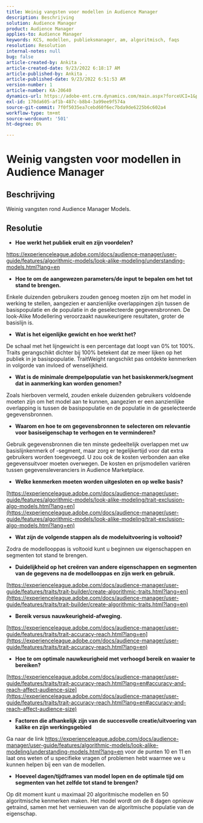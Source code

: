 ```yaml
---
title: Weinig vangsten voor modellen in Audience Manager
description: Beschrijving
solution: Audience Manager
product: Audience Manager
applies-to: Audience Manager
keywords: KCS, modellen, publieksmanager, am, algoritmisch, faqs
resolution: Resolution
internal-notes: null
bug: false
article-created-by: Ankita .
article-created-date: 9/23/2022 6:18:17 AM
article-published-by: Ankita .
article-published-date: 9/23/2022 6:51:53 AM
version-number: 1
article-number: KA-20640
dynamics-url: https://adobe-ent.crm.dynamics.com/main.aspx?forceUCI=1&pagetype=entityrecord&etn=knowledgearticle&id=e634477b-073b-ed11-9db1-0022480868ff
exl-id: 170da605-af1b-487c-b8b4-3a99ee9f574a
source-git-commit: 7f0f5035ea7cebd60f6ec7bda9de6225b6c602a4
workflow-type: tm+mt
source-wordcount: '501'
ht-degree: 0%

---
```


# Weinig vangsten voor modellen in Audience Manager

## Beschrijving

Weinig vangsten rond Audience Manager Models.

## Resolutie


- <b>Hoe werkt het publiek eruit en zijn voordelen?</b>


https://experienceleague.adobe.com/docs/audience-manager/user-guide/features/algorithmic-models/look-alike-modeling/understanding-models.html?lang=en

- <b>Hoe te om de aangewezen parameters/de input te bepalen om het tot stand te brengen.</b>


Enkele duizenden gebruikers zouden genoeg moeten zijn om het model in werking te stellen, aangezien er aanzienlijke overlappingen zijn tussen de basispopulatie en de populatie in de geselecteerde gegevensbronnen. De look-Alike Modellering veroorzaakt nauwkeurigere resultaten, groter de basislijn is.

- <b>Wat is het eigenlijke gewicht en hoe werkt het?</b>


De schaal met het lijngewicht is een percentage dat loopt van 0% tot 100%. Traits gerangschikt dichter bij 100% betekent dat ze meer lijken op het publiek in je basispopulatie. TraitWeight rangschikt pas ontdekte kenmerken in volgorde van invloed of wenselijkheid.

- <b>Wat is de minimale drempelpopulatie van het basiskenmerk/segment dat in aanmerking kan worden genomen?</b>


Zoals hierboven vermeld, zouden enkele duizenden gebruikers voldoende moeten zijn om het model aan te kunnen, aangezien er een aanzienlijke overlapping is tussen de basispopulatie en de populatie in de geselecteerde gegevensbronnen.

- <b>Waarom en hoe te om gegevensbronnen te selecteren om relevantie voor basiseigenschap te verhogen en te verminderen?</b>


Gebruik gegevensbronnen die ten minste gedeeltelijk overlappen met uw basislijnkenmerk of -segment, maar zorg er tegelijkertijd voor dat extra gebruikers worden toegevoegd. U zou ook de kosten verbonden aan elke gegevensuitvoer moeten overwegen. De kosten en prijsmodellen variëren tussen gegevensleveranciers in Audience Marketplace.

- <b>Welke kenmerken moeten worden uitgesloten en op welke basis?</b>


[https://experienceleague.adobe.com/docs/audience-manager/user-guide/features/algorithmic-models/look-alike-modeling/trait-exclusion-algo-models.html?lang=en](https://experienceleague.adobe.com/docs/audience-manager/user-guide/features/algorithmic-models/look-alike-modeling/trait-exclusion-algo-models.html?lang=en)

- <b>Wat zijn de volgende stappen als de modeluitvoering is voltooid?</b>


Zodra de modellooppas is voltooid kunt u beginnen uw eigenschappen en segmenten tot stand te brengen.

- <b>Duidelijkheid op het creëren van andere eigenschappen en segmenten van de gegevens na de modellooppas en zijn werk en gebruik.</b>


[https://experienceleague.adobe.com/docs/audience-manager/user-guide/features/traits/trait-builder/create-algorithmic-traits.html?lang=en](https://experienceleague.adobe.com/docs/audience-manager/user-guide/features/traits/trait-builder/create-algorithmic-traits.html?lang=en)

- <b>Bereik versus nauwkeurigheid-afweging.</b>


[https://experienceleague.adobe.com/docs/audience-manager/user-guide/features/traits/trait-accuracy-reach.html?lang=en](https://experienceleague.adobe.com/docs/audience-manager/user-guide/features/traits/trait-accuracy-reach.html?lang=en)

- <b>Hoe te om optimale nauwkeurigheid met verhoogd bereik en waaier te bereiken?</b>


[https://experienceleague.adobe.com/docs/audience-manager/user-guide/features/traits/trait-accuracy-reach.html?lang=en#accuracy-and-reach-affect-audience-size](https://experienceleague.adobe.com/docs/audience-manager/user-guide/features/traits/trait-accuracy-reach.html?lang=en#accuracy-and-reach-affect-audience-size)

- <b>Factoren die afhankelijk zijn van de succesvolle creatie/uitvoering van kalike en zijn werkingsgebied</b>


Ga naar de link https://experienceleague.adobe.com/docs/audience-manager/user-guide/features/algorithmic-models/look-alike-modeling/understanding-models.html?lang=en voor de punten 10 en 11 en laat ons weten of u specifieke vragen of problemen hebt waarmee we u kunnen helpen bij een van de modellen.

- <b>Hoeveel dagen/tijdframes van model lopen en de optimale tijd om segmenten van het zelfde tot stand te brengen?</b>


Op dit moment kunt u maximaal 20 algoritmische modellen en 50 algoritmische kenmerken maken. Het model wordt om de 8 dagen opnieuw getraind, samen met het vernieuwen van de algoritmische populatie van de eigenschap.
